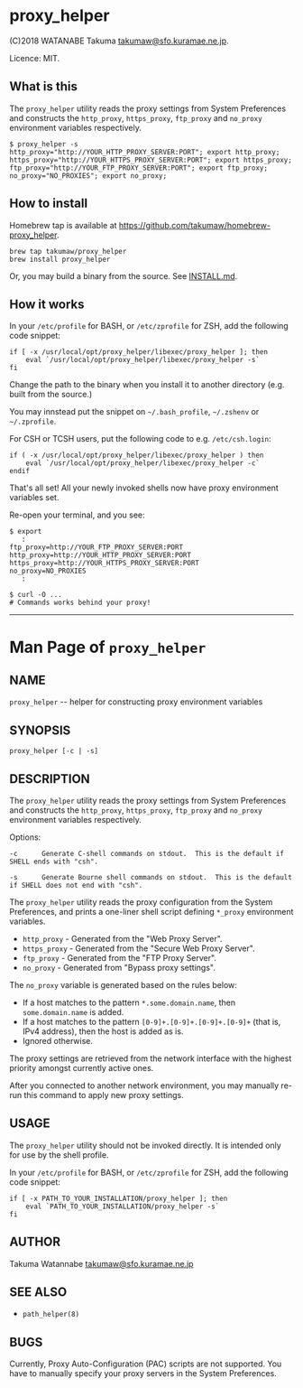 # proxy_helper

(C)2018 WATANABE Takuma takumaw@sfo.kuramae.ne.jp.

Licence: MIT.

## What is this

The `proxy_helper` utility reads the proxy settings from System Preferences and constructs
the `http_proxy`, `https_proxy`, `ftp_proxy` and `no_proxy` environment variables respectively.

    $ proxy_helper -s
    http_proxy="http://YOUR_HTTP_PROXY_SERVER:PORT"; export http_proxy; https_proxy="http://YOUR_HTTPS_PROXY_SERVER:PORT"; export https_proxy; ftp_proxy="http://YOUR_FTP_PROXY_SERVER:PORT"; export ftp_proxy; no_proxy="NO_PROXIES"; export no_proxy;

## How to install

Homebrew tap is available at https://github.com/takumaw/homebrew-proxy_helper.

    brew tap takumaw/proxy_helper
    brew install proxy_helper

Or, you may build a binary from the source. See [INSTALL.md](/INSTALL.md).

## How it works

In your `/etc/profile` for BASH, or `/etc/zprofile` for ZSH, add the following code snippet: 

    if [ -x /usr/local/opt/proxy_helper/libexec/proxy_helper ]; then
        eval `/usr/local/opt/proxy_helper/libexec/proxy_helper -s`
    fi

Change the path to the binary when you install it to another directory (e.g. built from the source.)

You may innstead put the snippet on `~/.bash_profile`, `~/.zshenv` or `~/.zprofile`.

For CSH or TCSH users, put the following code to e.g. `/etc/csh.login`:

    if ( -x /usr/local/opt/proxy_helper/libexec/proxy_helper ) then
        eval `/usr/local/opt/proxy_helper/libexec/proxy_helper -c`
    endif

That's all set! All your newly invoked shells now have proxy environment variables set.

Re-open your terminal, and you see:

    $ export
       :
    ftp_proxy=http://YOUR_FTP_PROXY_SERVER:PORT
    http_proxy=http://YOUR_HTTP_PROXY_SERVER:PORT
    https_proxy=http://YOUR_HTTPS_PROXY_SERVER:PORT
    no_proxy=NO_PROXIES
       :
    
    $ curl -O ...
    # Commands works behind your proxy!


----

# Man Page of `proxy_helper`

## NAME

`proxy_helper` -- helper for constructing proxy environment variables

## SYNOPSIS

    proxy_helper [-c | -s]

## DESCRIPTION

The `proxy_helper` utility reads the proxy settings from System Preferences and constructs
the `http_proxy`, `https_proxy`, `ftp_proxy` and `no_proxy` environment variables respectively.

Options:

    -c      Generate C-shell commands on stdout.  This is the default if SHELL ends with "csh".

    -s      Generate Bourne shell commands on stdout.  This is the default if SHELL does not end with "csh".

The `proxy_helper` utility reads the proxy configuration from the System Preferences,
and prints a one-liner shell script defining `*_proxy` environment variables.

  * `http_proxy` - Generated from the "Web Proxy Server".
  * `https_proxy` - Generated from the "Secure Web Proxy Server". 
  * `ftp_proxy` - Generated from the "FTP Proxy Server".
  * `no_proxy` - Generated from "Bypass proxy settings".

The `no_proxy` variable is generated based on the rules below:

  * If a host matches to the pattern `*.some.domain.name`, then `some.domain.name` is added.
  * If a host matches to the pattern `[0-9]+.[0-9]+.[0-9]+.[0-9]+` (that is, IPv4 address), then the host is added as is.
  * Ignored otherwise.

The proxy settings are retrieved from the network interface with the highest priority amongst currently active ones.

After you connected to another network environment, you may manually re-run this command to apply new proxy settings.

## USAGE

The `proxy_helper` utility should not be invoked directly.
It is intended only for use by the shell profile.

In your `/etc/profile` for BASH, or `/etc/zprofile` for ZSH, add the following code snippet:

    if [ -x PATH_TO_YOUR_INSTALLATION/proxy_helper ]; then
        eval `PATH_TO_YOUR_INSTALLATION/proxy_helper -s`
    fi

## AUTHOR

Takuma Watannabe <takumaw@sfo.kuramae.ne.jp>

## SEE ALSO

  * `path_helper(8)`

## BUGS

Currently, Proxy Auto-Configuration (PAC) scripts are not supported.
You have to manually specify your proxy servers in the System Preferences.
